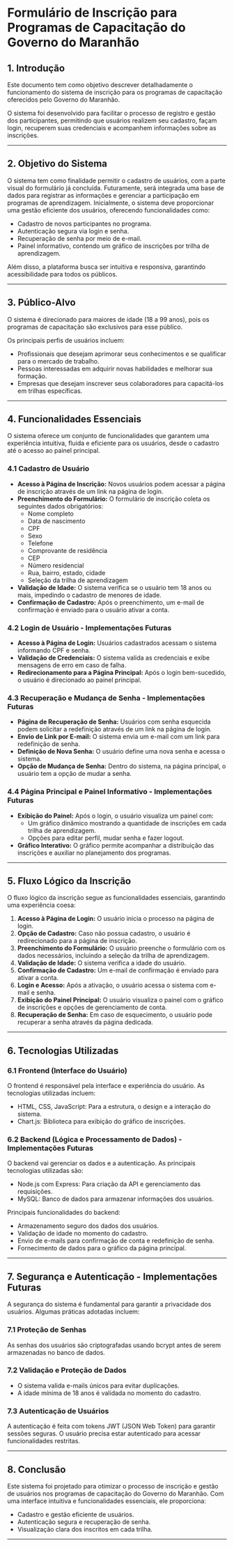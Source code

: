 # Formulário de Inscrição para Programas de Capacitação do Governo do Maranhão

## 1. Introdução
Este documento tem como objetivo descrever detalhadamente o funcionamento do sistema de inscrição para os programas de capacitação oferecidos pelo Governo do Maranhão.

O sistema foi desenvolvido para facilitar o processo de registro e gestão dos participantes, permitindo que usuários realizem seu cadastro, façam login, recuperem suas credenciais e acompanhem informações sobre as inscrições.

---

## 2. Objetivo do Sistema
O sistema tem como finalidade permitir o cadastro de usuários, com a parte visual do formulário já concluída. Futuramente, será integrada uma base de dados para registrar as informações e gerenciar a participação em programas de aprendizagem. Inicialmente, o sistema deve proporcionar uma gestão eficiente dos usuários, oferecendo funcionalidades como:
- Cadastro de novos participantes no programa.
- Autenticação segura via login e senha.
- Recuperação de senha por meio de e-mail.
- Painel informativo, contendo um gráfico de inscrições por trilha de aprendizagem.

Além disso, a plataforma busca ser intuitiva e responsiva, garantindo acessibilidade para todos os públicos.

---

## 3. Público-Alvo
O sistema é direcionado para maiores de idade (18 a 99 anos), pois os programas de capacitação são exclusivos para esse público.

Os principais perfis de usuários incluem:
- Profissionais que desejam aprimorar seus conhecimentos e se qualificar para o mercado de trabalho.
- Pessoas interessadas em adquirir novas habilidades e melhorar sua formação.
- Empresas que desejam inscrever seus colaboradores para capacitá-los em trilhas específicas.

---

## 4. Funcionalidades Essenciais
O sistema oferece um conjunto de funcionalidades que garantem uma experiência intuitiva, fluida e eficiente para os usuários, desde o cadastro até o acesso ao painel principal.

### 4.1 Cadastro de Usuário
- **Acesso à Página de Inscrição:** Novos usuários podem acessar a página de inscrição através de um link na página de login.
- **Preenchimento do Formulário:** O formulário de inscrição coleta os seguintes dados obrigatórios:
  - Nome completo
  - Data de nascimento
  - CPF
  - Sexo
  - Telefone
  - Comprovante de residência
  - CEP
  - Número residencial
  - Rua, bairro, estado, cidade
  - Seleção da trilha de aprendizagem
- **Validação de Idade:** O sistema verifica se o usuário tem 18 anos ou mais, impedindo o cadastro de menores de idade.
- **Confirmação de Cadastro:** Após o preenchimento, um e-mail de confirmação é enviado para o usuário ativar a conta.

### 4.2 Login de Usuário - Implementações Futuras
- **Acesso à Página de Login:** Usuários cadastrados acessam o sistema informando CPF e senha.
- **Validação de Credenciais:** O sistema valida as credenciais e exibe mensagens de erro em caso de falha.
- **Redirecionamento para a Página Principal:** Após o login bem-sucedido, o usuário é direcionado ao painel principal.

### 4.3 Recuperação e Mudança de Senha - Implementações Futuras
- **Página de Recuperação de Senha:** Usuários com senha esquecida podem solicitar a redefinição através de um link na página de login.
- **Envio de Link por E-mail:** O sistema envia um e-mail com um link para redefinição de senha.
- **Definição de Nova Senha:** O usuário define uma nova senha e acessa o sistema.
- **Opção de Mudança de Senha:** Dentro do sistema, na página principal, o usuário tem a opção de mudar a senha.

### 4.4 Página Principal e Painel Informativo - Implementações Futuras
- **Exibição do Painel:** Após o login, o usuário visualiza um painel com:
  - Um gráfico dinâmico mostrando a quantidade de inscrições em cada trilha de aprendizagem.
  - Opções para editar perfil, mudar senha e fazer logout.
- **Gráfico Interativo:** O gráfico permite acompanhar a distribuição das inscrições e auxiliar no planejamento dos programas.

---

## 5. Fluxo Lógico da Inscrição
O fluxo lógico da inscrição segue as funcionalidades essenciais, garantindo uma experiência coesa:
1. **Acesso à Página de Login:** O usuário inicia o processo na página de login.
2. **Opção de Cadastro:** Caso não possua cadastro, o usuário é redirecionado para a página de inscrição.
3. **Preenchimento do Formulário:** O usuário preenche o formulário com os dados necessários, incluindo a seleção da trilha de aprendizagem.
4. **Validação de Idade:** O sistema verifica a idade do usuário.
5. **Confirmação de Cadastro:** Um e-mail de confirmação é enviado para ativar a conta.
6. **Login e Acesso:** Após a ativação, o usuário acessa o sistema com e-mail e senha.
7. **Exibição do Painel Principal:** O usuário visualiza o painel com o gráfico de inscrições e opções de gerenciamento de conta.
8. **Recuperação de Senha:** Em caso de esquecimento, o usuário pode recuperar a senha através da página dedicada.

---

## 6. Tecnologias Utilizadas

### 6.1 Frontend (Interface do Usuário)
O frontend é responsável pela interface e experiência do usuário. As tecnologias utilizadas incluem:
- HTML, CSS, JavaScript: Para a estrutura, o design e a interação do sistema.
- Chart.js: Biblioteca para exibição do gráfico de inscrições.

### 6.2 Backend (Lógica e Processamento de Dados) - Implementações Futuras
O backend vai gerenciar os dados e a autenticação. As principais tecnologias utilizadas são:
- Node.js com Express: Para criação da API e gerenciamento das requisições.
- MySQL: Banco de dados para armazenar informações dos usuários.
  
Principais funcionalidades do backend:
- Armazenamento seguro dos dados dos usuários.
- Validação de idade no momento do cadastro.
- Envio de e-mails para confirmação de conta e redefinição de senha.
- Fornecimento de dados para o gráfico da página principal.

---

## 7. Segurança e Autenticação - Implementações Futuras

A segurança do sistema é fundamental para garantir a privacidade dos usuários. Algumas práticas adotadas incluem:

### 7.1 Proteção de Senhas
As senhas dos usuários são criptografadas usando bcrypt antes de serem armazenadas no banco de dados.

### 7.2 Validação e Proteção de Dados
- O sistema valida e-mails únicos para evitar duplicações.
- A idade mínima de 18 anos é validada no momento do cadastro.

### 7.3 Autenticação de Usuários
A autenticação é feita com tokens JWT (JSON Web Token) para garantir sessões seguras. O usuário precisa estar autenticado para acessar funcionalidades restritas.

---

## 8. Conclusão
Este sistema foi projetado para otimizar o processo de inscrição e gestão de usuários nos programas de capacitação do Governo do Maranhão. Com uma interface intuitiva e funcionalidades essenciais, ele proporciona:
- Cadastro e gestão eficiente de usuários.
- Autenticação segura e recuperação de senha.
- Visualização clara dos inscritos em cada trilha.

---
